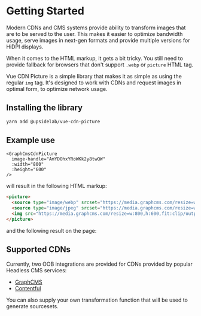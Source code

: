 # Getting Started

Modern CDNs and CMS systems provide ability to transform images that are to be served to the user. This makes it easier to optimize bandwidth usage, serve images in next-gen formats and provide multiple versions for HiDPI displays.

When it comes to the HTML markup, it gets a bit tricky. You still need to provide fallback for browsers that don't support `.webp` or `picture` HTML tag.

Vue CDN Picture is a simple library that makes it as simple as using the regular `img` tag.
It's designed to work with CDNs and request images in optimal form, to optimize network usage.

## Installing the library

```bash
yarn add @upsidelab/vue-cdn-picture
```

## Example use

```vue
<GraphCmsCdnPicture
  image-handle="AmYDOhxYRoWKk2y8twQW"
  :width="800"
  :height="600"
/>
```

will result in the following HTML markup:

```html
<picture>
  <source type="image/webp" srcset="https://media.graphcms.com/resize=w:800,h:600,fit:clip/output=format:webp/compress/AmYDOhxYRoWKk2y8twQW 1x,https://media.graphcms.com/resize=w:1600,h:1200,fit:clip/output=format:webp/compress/AmYDOhxYRoWKk2y8twQW 2x">
  <source type="image/jpeg" srcset="https://media.graphcms.com/resize=w:800,h:600,fit:clip/output=format:jpeg/compress/AmYDOhxYRoWKk2y8twQW 1x,https://media.graphcms.com/resize=w:1600,h:1200,fit:clip/output=format:jpeg/compress/AmYDOhxYRoWKk2y8twQW 2x">
  <img src="https://media.graphcms.com/resize=w:800,h:600,fit:clip/output=format:jpeg/compress/AmYDOhxYRoWKk2y8twQW" height="600" width="800">
</picture>
```

and the following result on the page:

<GraphCmsCdnPicture
  image-handle="AmYDOhxYRoWKk2y8twQW"
  :width="800"
  :height="600"
/>


## Supported CDNs

Currently, two OOB integrations are provided for CDNs provided by popular Headless CMS services:
- [GraphCMS](/examples/graph-cms)
- [Contentful](/examples/contentful)

You can also supply your own transformation function that will be used to generate sourcesets.
